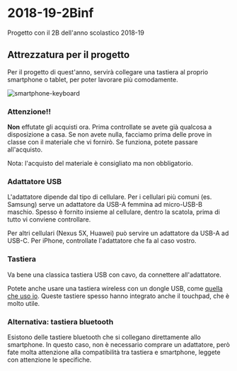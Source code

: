 # 2018-19-2Binf
Progetto con il 2B dell'anno scolastico 2018-19

## Attrezzatura per il progetto
Per il progetto di quest'anno, servirà collegare una tastiera al proprio smartphone o tablet, per poter lavorare più comodamente.

<p>
  <img src="https://github.com/wbigger/2018-19-2Binf/blob/master/20180919_175643.jpg" alt="smartphone-keyboard">
</p>

### Attenzione!!
**Non** effutate gli acquisti ora. Prima controllate se avete già qualcosa a disposizione a casa. Se non avete nulla, facciamo prima delle prove in classe con il materiale che vi fornirò. Se funziona, potete passare all'acquisto.

Nota: l'acquisto del materiale è consigliato ma non obbligatorio.


### Adattatore USB
L'adattatore dipende dal tipo di cellulare. Per i cellulari più comuni (es. Samsung) serve un adattatore da USB-A femmina ad micro-USB-B maschio. Spesso è fornito insieme al cellulare, dentro la scatola, prima di tutto vi conviene controllare.

Per altri cellulari (Nexus 5X, Huawei) può servire un adattatore da USB-A ad USB-C. Per iPhone, controllate l'adattatore che fa al caso vostro.

### Tastiera
Va bene una classica tastiera USB con cavo, da connettere all'adattatore.

Potete anche usare una tastiera wireless con un dongle USB, come [quella che uso io](https://www.amazon.it/gp/product/B00EDBXB8K/ref=oh_aui_detailpage_o08_s00?ie=UTF8&psc=1). Queste tastiere spesso hanno integrato anche il touchpad, che è molto utile.

### Alternativa: tastiera bluetooth
Esistono delle tastiere bluetooth che si collegano direttamente allo smartphone. In questo caso, non è necessario comprare un adattatore, però fate molta attenzione alla compatibilità tra tastiera e smartphone, leggete con attenzione le specifiche.
